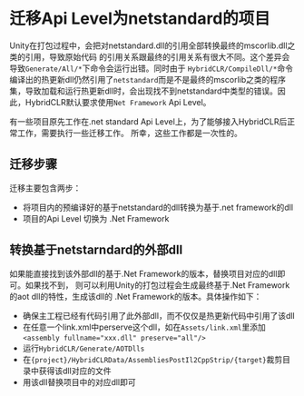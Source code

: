 # 迁移Api Level为netstandard的项目

Unity在打包过程中，会把对netstandard.dll的引用全部转换最终的mscorlib.dll之类的引用，导致原始代码
的引用关系跟最终的引用关系有很大不同。这个差异会导致`Generate/All/*`下命令会运行出错。同时由于
`HybridCLR/CompileDll/*`命令编译出的热更新dll仍然引用了`netstandard`而是不是最终的mscorlib之类的程序
集，导致加载和运行热更新dll时，会出现找不到netstandard中类型的错误。因此，HybridCLR默认要求使用`Net Framework`
Api Level。

有一些项目原先工作在.net standard Api Level上，为了能够接入HybridCLR后正常工作，需要执行一些迁移工作。
所幸，这些工作都是一次性的。

## 迁移步骤

迁移主要包含两步：

- 将项目内的预编译好的基于netstandard的dll转换为基于.net framework的dll
- 项目的Api Level 切换为 .Net Framework


## 转换基于netstarndard的外部dll

如果能直接找到该外部dll的基于.Net Framework的版本，替换项目对应的dll即可。如果找不到，
则可以利用Unity的打包过程会生成最终基于.Net Framework的aot dll的特性，生成该dll的
.Net Framework的版本。具体操作如下：

- 确保主工程已经有代码引用了此外部dll，而不仅仅是热更新代码中引用了该dll
- 在任意一个link.xml中perserve这个dll，如在`Assets/link.xml`里添加`<assembly fullname="xxx.dll" preserve="all"/>`
- 运行`HybridCLR/Generate/AOTDlls`
- 在`{project}/HybridCLRData/AssembliesPostIl2CppStrip/{target}`裁剪目录中获得该dll对应的文件
- 用该dll替换项目中的对应dll即可


